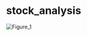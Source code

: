 # stock_analysis
![Figure_1](https://github.com/ptanhdnn/stock_analysis/assets/79252891/8c234dd2-effa-424d-b2a4-b683d3c1bead)
